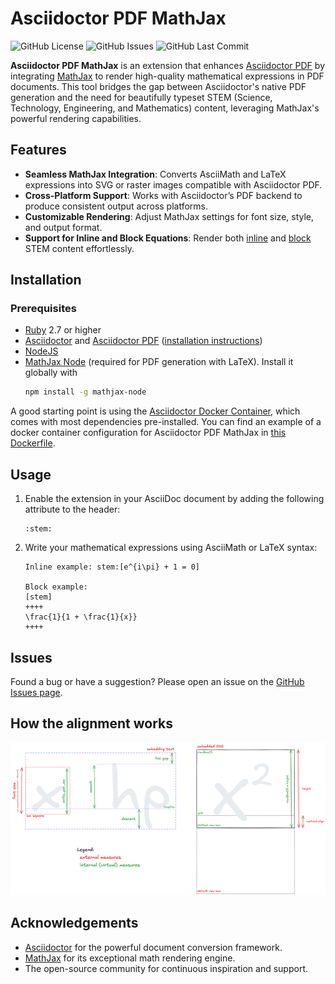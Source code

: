 # Asciidoctor PDF MathJax

![GitHub License](https://img.shields.io/github/license/Crown0815/asciidoctor-pdf-mathjax)
![GitHub Issues](https://img.shields.io/github/issues/Crown0815/asciidoctor-pdf-mathjax)
![GitHub Last Commit](https://img.shields.io/github/last-commit/Crown0815/asciidoctor-pdf-mathjax)

**Asciidoctor PDF MathJax** is an extension that enhances [Asciidoctor PDF](https://github.com/asciidoctor/asciidoctor-pdf) by integrating [MathJax](https://www.mathjax.org/) to render high-quality mathematical expressions in PDF documents.
This tool bridges the gap between Asciidoctor's native PDF generation and the need for beautifully typeset STEM (Science, Technology, Engineering, and Mathematics) content, leveraging MathJax's powerful rendering capabilities.

## Features

- **Seamless MathJax Integration**: Converts AsciiMath and LaTeX expressions into SVG or raster images compatible with Asciidoctor PDF.
- **Cross-Platform Support**: Works with Asciidoctor’s PDF backend to produce consistent output across platforms.
- **Customizable Rendering**: Adjust MathJax settings for font size, style, and output format.
- **Support for Inline and Block Equations**: Render both [inline](https://docs.asciidoctor.org/asciidoc/latest/stem/#inline) and [block](https://docs.asciidoctor.org/asciidoc/latest/stem/#block) STEM content effortlessly.

## Installation

### Prerequisites

- [Ruby](https://www.ruby-lang.org/) 2.7 or higher
- [Asciidoctor](https://asciidoctor.org/) and [Asciidoctor PDF](https://github.com/asciidoctor/asciidoctor-pdf) ([installation instructions](https://github.com/asciidoctor/asciidoctor-pdf?tab=readme-ov-file#prerequisites))
- [NodeJS](https://nodejs.org/en)
- [MathJax Node](https://github.com/mathjax/MathJax-node) (required for PDF generation with LaTeX).
  Install it globally with
  ```sh
  npm install -g mathjax-node
  ```

A good starting point is using the [Asciidoctor Docker Container](https://github.com/asciidoctor/docker-asciidoctor), which comes with most dependencies pre-installed.
You can find an example of a docker container configuration for Asciidoctor PDF MathJax in [this Dockerfile](test/Dockerfile).

## Usage

1. Enable the extension in your AsciiDoc document by adding the following attribute to the header:
   ```asciidoc
   :stem:
   ```
2. Write your mathematical expressions using AsciiMath or LaTeX syntax:
   ```asciidoc
   Inline example: stem:[e^{i\pi} + 1 = 0]

   Block example:
   [stem]
   ++++
   \frac{1}{1 + \frac{1}{x}}
   ++++
   ```

## Issues
Found a bug or have a suggestion? Please open an issue on the [GitHub Issues page](https://github.com/Crown0815/asciidoctor-pdf-mathjax/issues).

## How the alignment works

![alignment-logic.png](alignment-logic.png)

## Acknowledgements

- [Asciidoctor](https://asciidoctor.org/) for the powerful document conversion framework.
- [MathJax](https://www.mathjax.org/) for its exceptional math rendering engine.
- The open-source community for continuous inspiration and support.
